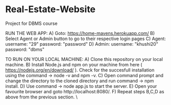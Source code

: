 # Real-Estate-Website
Project for DBMS course

RUN THE WEB APP:
A) Goto: 
        https://home-mavens.herokuapp.com/
B) Select Agent or Admin button to go to their respective login pages
C) Agent: 
        username: "29" 
        password: "password"
D) Admin: 
        username: "khushi20" 
        password: "dbms"



TO RUN ON YOUR LOCAL MACHINE:
A) Clone this repository on your local machine.
B) Install Node.js and npm on your machine from here ( https://nodejs.org/en/download/ ). Check for the succesfull installation using the command -> node -v and npm -v.
C) Open command prompt and change the directory to the cloned directory and run command -> npm install.
D) Use command -> node app.js to start the server.
E) Open your favourite browser and goto http://localhost:8080/.
F) Repeat steps B,C,D as above from the previous section. \
